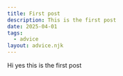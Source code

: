 ```yaml
---
title: First post
description: This is the first post
date: 2025-04-01
tags:
  - advice
layout: advice.njk
---
```


Hi yes this is the first post
